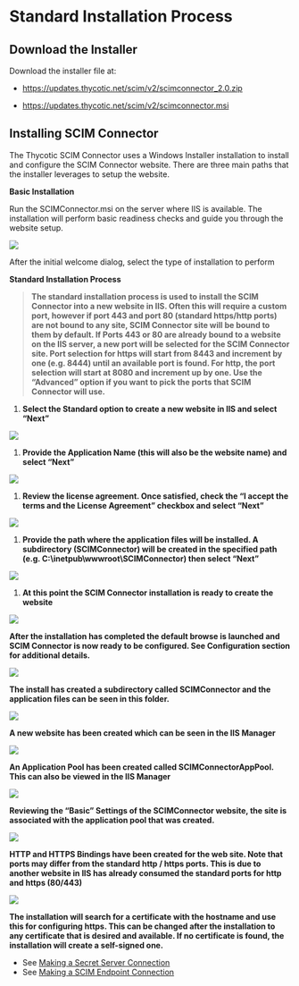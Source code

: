 [title]: # (Standard Installation)
[tags]: # (standard, installation)
[priority]: # (104)
# Standard Installation Process

## Download the Installer

Download the installer file at:
* https://updates.thycotic.net/scim/v2/scimconnector_2.0.zip

* https://updates.thycotic.net/scim/v2/scimconnector.msi

Installing SCIM Connector 
--------------------------

The Thycotic SCIM Connector uses a Windows Installer installation to install and configure the SCIM Connector website. There are three main paths that the installer leverages to setup the website.

**Basic Installation**

Run the SCIMConnector.msi on the server where IIS is available. The installation
will perform basic readiness checks and guide you through the website setup.

![](images/ab83065c909c134781ef29811dcb07c7.png)

After the initial welcome dialog, select the type of installation to perform

**Standard Installation Process**

>   **The standard installation process is used to install the SCIM Connector
>   into a new website in IIS. Often this will require a custom port, however if
>   port 443 and port 80 (standard https/http ports) are not bound to any site,
>   SCIM Connector site will be bound to them by default. If Ports 443 or 80 are
>   already bound to a website on the IIS server, a new port will be selected
>   for the SCIM Connector site. Port selection for https will start from 8443
>   and increment by one (e.g. 8444) until an available port is found. For http,
>   the port selection will start at 8080 and increment up by one. Use the
>   “Advanced” option if you want to pick the ports that SCIM Connector will
>   use.**

1.  **Select the Standard option to create a new website in IIS and select
    “Next”**

![](images/81efde09c93254b5e9bde90699b6859d.png)

1.  **Provide the Application Name (this will also be the website name) and
    select “Next”**

![](images/48f733563a94eb2855d14437e4e517f4.png)

1.  **Review the license agreement. Once satisfied, check the “I accept the
    terms and the License Agreement” checkbox and select “Next”**

![](images/693323d66974a9754878b8d34d810e1e.png)

1.  **Provide the path where the application files will be installed. A
    subdirectory (SCIMConnector) will be created in the specified path (e.g.
    C:\\inetpub\\wwwroot\\SCIMConnector) then select “Next”**

![](images/ea6b466431918cdaac0354f535c58aa8.png)

1.  **At this point the SCIM Connector installation is ready to create the
    website**

![](images/a5f1ed159a16d08f083d35ee89284aa0.png)

**After the installation has completed the default browse is launched and SCIM
Connector is now ready to be configured. See Configuration section for
additional details.**

![](images/778cb0dbe0344de7bd171f5e24185e8b.png)

**The install has created a subdirectory called SCIMConnector and the
application files can be seen in this folder.**

![](images/1c52e9068abae66ed3bb728667bc0f93.png)

**A new website has been created which can be seen in the IIS Manager**

![](images/6b3fba38c9753ab5308f349eaf2d67e3.png)

**An Application Pool has been created called SCIMConnectorAppPool. This can
also be viewed in the IIS Manager**

![](images/7df4301f32fa2f083c4d574a5ad104ce.png)

**Reviewing the “Basic” Settings of the SCIMConnector website, the site is
associated with the application pool that was created.**

![](images/5aeea3f6029b836bf8f7e426d2876fcd.png)

**HTTP and HTTPS Bindings have been created for the web site. Note that ports
may differ from the standard http / https ports. This is due to another website
in IIS has already consumed the standard ports for http and https (80/443)**

![](images/8434c9e55b3b71ed0b336838635a7764.png)

**The installation will search for a certificate with the hostname and use this
for configuring https. This can be changed after the installation to any
certificate that is desired and available. If no certificate is found, the
installation will create a self-signed one.**

   * See [Making a Secret Server Connection](https://thycotic.force.com/support/s/article/SS-INTG-EXT-SCIM-Connector#ConnectingtoSecretServer)
   * See [Making a SCIM Endpoint Connection](https://thycotic.force.com/support/s/article/SS-INTG-EXT-SCIM-Connector#SCIMEndpoints)

